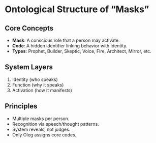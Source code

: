 # Ontological Structure of “Masks”

## Core Concepts

- **Mask**: A conscious role that a person may activate.
- **Code**: A hidden identifier linking behavior with identity.
- **Types**: Prophet, Builder, Skeptic, Voice, Fire, Architect, Mirror, etc.

## System Layers

1. Identity (who speaks)
2. Function (why it speaks)
3. Activation (how it manifests)

## Principles

- Multiple masks per person.
- Recognition via speech/thought patterns.
- System reveals, not judges.
- Only Oleg assigns core codes.
